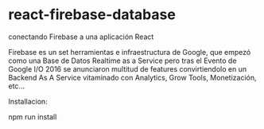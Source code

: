 # react-firebase-database
conectando Firebase a una aplicación React


Firebase es un set herramientas e infraestructura de Google, que empezó como una Base de Datos Realtime as a Service pero tras el Evento de Google I/O 2016 se anunciaron multitud de features convirtiendolo en un Backend As A Service vitaminado con Analytics, Grow Tools, Monetización, etc...

Installacion:

npm run install
